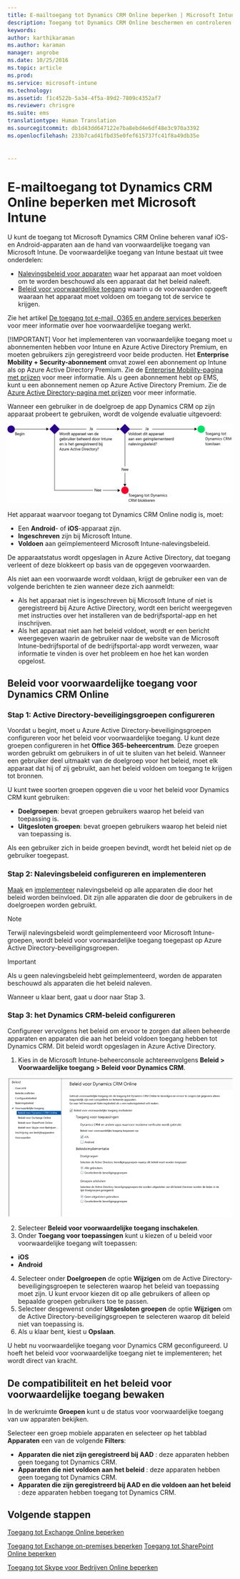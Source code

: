 ```yaml
---
title: E-mailtoegang tot Dynamics CRM Online beperken | Microsoft Intune
description: Toegang tot Dynamics CRM Online beschermen en controleren met voorwaardelijke toegang.
keywords: 
author: karthikaraman
ms.author: karaman
manager: angrobe
ms.date: 10/25/2016
ms.topic: article
ms.prod: 
ms.service: microsoft-intune
ms.technology: 
ms.assetid: f1c4522b-5a34-4f5a-89d2-7809c4352af7
ms.reviewer: chrisgre
ms.suite: ems
translationtype: Human Translation
ms.sourcegitcommit: db1d43dd647122e7ba8ebd4e6df48e3c970a3392
ms.openlocfilehash: 233b7cad41fbd35e0fef615737fc41f8a49db35e


---
```


# E-mailtoegang tot Dynamics CRM Online beperken met Microsoft Intune
U kunt de toegang tot Microsoft Dynamics CRM Online beheren vanaf iOS- en Android-apparaten aan de hand van voorwaardelijke toegang van Microsoft Intune.  De voorwaardelijke toegang van Intune bestaat uit twee onderdelen:
* [Nalevingsbeleid voor apparaten](introduction-to-device-compliance-policies-in-microsoft-intune.md) waar het apparaat aan moet voldoen om te worden beschouwd als een apparaat dat het beleid naleeft.
* [Beleid voor voorwaardelijke toegang](restrict-access-to-email-and-o365-services-with-microsoft-intune.md) waarin u de voorwaarden opgeeft waaraan het apparaat moet voldoen om toegang tot de service te krijgen.

Zie het artikel [De toegang tot e-mail, O365 en andere services beperken](restrict-access-to-email-and-o365-services-with-microsoft-intune.md) voor meer informatie over hoe voorwaardelijke toegang werkt.

[!IMPORTANT] Voor het implementeren van voorwaardelijke toegang moet u abonnementen hebben voor Intune en Azure Active Directory Premium, en moeten gebruikers zijn geregistreerd voor beide producten. Het **Enterprise Mobility + Security-abonnement** omvat zowel een abonnement op Intune als op Azure Active Directory Premium. Zie de [Enterprise Mobility-pagina met prijzen](https://www.microsoft.com/en-us/cloud-platform/enterprise-mobility-pricing) voor meer informatie. Als u geen abonnement hebt op EMS, kunt u een abonnement nemen op Azure Active Directory Premium. Zie de [Azure Active Directory-pagina met prijzen](https://azure.microsoft.com/en-us/pricing/details/active-directory/) voor meer informatie.

Wanneer een gebruiker in de doelgroep de app Dynamics CRM op zijn apparaat probeert te gebruiken, wordt de volgende evaluatie uitgevoerd:

![Het diagram geeft de beslissingspunten aan waarop moet worden bepaald of een apparaat toegang tot een service krijgt of wordt geblokkeerd](../media/mdm-ca-dynamics-crm-flow-diagram.png)

Het apparaat waarvoor toegang tot Dynamics CRM Online nodig is, moet:
* Een **Android**- of **iOS**-apparaat zijn.
* **Ingeschreven** zijn bij Microsoft Intune.
* **Voldoen** aan geïmplementeerd Microsoft Intune-nalevingsbeleid.

De apparaatstatus wordt opgeslagen in Azure Active Directory, dat toegang verleent of deze blokkeert op basis van de opgegeven voorwaarden.

Als niet aan een voorwaarde wordt voldaan, krijgt de gebruiker een van de volgende berichten te zien wanneer deze zich aanmeldt:
* Als het apparaat niet is ingeschreven bij Microsoft Intune of niet is geregistreerd bij Azure Active Directory, wordt een bericht weergegeven met instructies over het installeren van de bedrijfsportal-app en het inschrijven.
* Als het apparaat niet aan het beleid voldoet, wordt er een bericht weergegeven waarin de gebruiker naar de website van de Microsoft Intune-bedrijfsportal of de bedrijfsportal-app wordt verwezen, waar informatie te vinden is over het probleem en hoe het kan worden opgelost.

## Beleid voor voorwaardelijke toegang voor Dynamics CRM Online  
### Stap 1: Active Directory-beveiligingsgroepen configureren

Voordat u begint, moet u Azure Active Directory-beveiligingsgroepen configureren voor het beleid voor voorwaardelijke toegang. U kunt deze groepen configureren in het **Office 365-beheercentrum**. Deze groepen worden gebruikt om gebruikers in of uit te sluiten van het beleid. Wanneer een gebruiker deel uitmaakt van de doelgroep voor het beleid, moet elk apparaat dat hij of zij gebruikt, aan het beleid voldoen om toegang te krijgen tot bronnen.

U kunt twee soorten groepen opgeven die u voor het beleid voor Dynamics CRM kunt gebruiken:
* **Doelgroepen**: bevat groepen gebruikers waarop het beleid van toepassing is.
* **Uitgesloten groepen**: bevat groepen gebruikers waarop het beleid niet van toepassing is.

Als een gebruiker zich in beide groepen bevindt, wordt het beleid niet op de gebruiker toegepast.

### Stap 2: Nalevingsbeleid configureren en implementeren
[Maak](create-a-device-compliance-policy-in-microsoft-intune.md) en [implementeer](deploy-and-monitor-a-device-compliance-policy-in-microsoft-intune.md) nalevingsbeleid op alle apparaten die door het beleid worden beïnvloed. Dit zijn alle apparaten die door de gebruikers in de doelgroepen worden gebruikt.

> [!NOTE]
> Terwijl nalevingsbeleid wordt geïmplementeerd voor Microsoft Intune-groepen, wordt beleid voor voorwaardelijke toegang toegepast op Azure Active Directory-beveiligingsgroepen.

> [!IMPORTANT]
> Als u geen nalevingsbeleid hebt geïmplementeerd, worden de apparaten beschouwd als apparaten die het beleid naleven.

Wanneer u klaar bent, gaat u door naar Stap 3.
### Stap 3: het Dynamics CRM-beleid configureren
Configureer vervolgens het beleid om ervoor te zorgen dat alleen beheerde apparaten en apparaten die aan het beleid voldoen toegang hebben tot Dynamics CRM. Dit beleid wordt opgeslagen in Azure Active Directory.

1.  Kies in de Microsoft Intune-beheerconsole achtereenvolgens **Beleid > Voorwaardelijke toegang > Beleid voor Dynamics CRM**.

  ![Schermafbeelding van de pagina met beleid voor voorwaardelijke toegang voor Dynamics CRM Online](../media/mdm-ca-dynamics-crm-policy-configuration.png)

2.  Selecteer **Beleid voor voorwaardelijke toegang inschakelen**.
3.  Onder **Toegang voor toepassingen** kunt u kiezen of u beleid voor voorwaardelijke toegang wilt toepassen:
  * **iOS**
  * **Android**
4.  Selecteer onder **Doelgroepen** de optie **Wijzigen** om de Active Directory-beveiligingsgroepen te selecteren waarop het beleid van toepassing moet zijn. U kunt ervoor kiezen dit op alle gebruikers of alleen op bepaalde groepen gebruikers toe te passen.
5.  Selecteer desgewenst onder **Uitgesloten groepen** de optie **Wijzigen** om de Active Directory-beveiligingsgroepen te selecteren waarop dit beleid niet van toepassing is.
6.  Als u klaar bent, kiest u **Opslaan**.

U hebt nu voorwaardelijke toegang voor Dynamics CRM geconfigureerd. U hoeft het beleid voor voorwaardelijke toegang niet te implementeren; het wordt direct van kracht.
##  De compatibiliteit en het beleid voor voorwaardelijke toegang bewaken

In de werkruimte **Groepen** kunt u de status voor voorwaardelijke toegang van uw apparaten bekijken.

Selecteer een groep mobiele apparaten en selecteer op het tabblad **Apparaten** een van de volgende **Filters**:
* **Apparaten die niet zijn geregistreerd bij AAD** : deze apparaten hebben geen toegang tot Dynamics CRM.
* **Apparaten die niet voldoen aan het beleid** : deze apparaten hebben geen toegang tot Dynamics CRM.
* **Apparaten die zijn geregistreerd bij AAD en die voldoen aan het beleid** : deze apparaten hebben toegang tot Dynamics CRM.

##  Volgende stappen
[Toegang tot Exchange Online beperken](restrict-access-to-exchange-online-with-microsoft-intune.md)

[Toegang tot Exchange on-premises beperken](restrict-access-to-exchange-onpremises-with-microsoft-intune.md)
[Toegang tot SharePoint Online beperken](restrict-access-to-sharepoint-online-with-microsoft-intune.md)

[Toegang tot Skype voor Bedrijven Online beperken](restrict-access-to-skype-for-business-online-with-microsoft-intune.md)



<!--HONumber=Oct16_HO1-->


